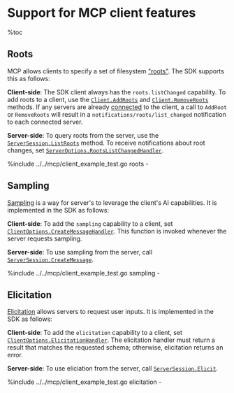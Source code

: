 # Support for MCP client features

%toc

## Roots

MCP allows clients to specify a set of filesystem
["roots"](https://modelcontextprotocol.io/specification/2025-06-18/client/roots).
The SDK supports this as follows:

**Client-side**: The SDK client always has the `roots.listChanged` capability.
To add roots to a client, use the
[`Client.AddRoots`](https://pkg.go.dev/github.com/modelcontextprotocol/go-sdk/mcp#AddRoots)
and
[`Client.RemoveRoots`](https://pkg.go.dev/github.com/modelcontextprotocol/go-sdk/mcp#Client.RemoveRoots)
methods. If any servers are already [connected](protocol.md#lifecycle) to the
client, a call to `AddRoot` or `RemoveRoots` will result in a
`notifications/roots/list_changed` notification to each connected server.

**Server-side**: To query roots from the server, use the
[`ServerSession.ListRoots`](https://pkg.go.dev/github.com/modelcontextprotocol/go-sdk/mcp#ServerSession.ListRoots)
method. To receive notifications about root changes, set
[`ServerOptions.RootsListChangedHandler`](https://pkg.go.dev/github.com/modelcontextprotocol/go-sdk/mcp#ServerOptions.RootsListChangedHandler).

%include ../../mcp/client_example_test.go roots -

## Sampling

[Sampling](https://modelcontextprotocol.io/specification/2025-06-18/client/sampling)
is a way for server's to leverage the client's AI capabilities. It is
implemented in the SDK as follows:

**Client-side**: To add the `sampling` capability to a client, set 
[`ClientOptions.CreateMessageHandler`](https://pkg.go.dev/github.com/modelcontextprotocol/go-sdk/mcp#ClientOptions.CreateMessageHandler).
This function is invoked whenever the server requests sampling.

**Server-side**: To use sampling from the server, call
[`ServerSession.CreateMessage`](https://pkg.go.dev/github.com/modelcontextprotocol/go-sdk/mcp#ServerSession.CreateMessage).

%include ../../mcp/client_example_test.go sampling -

## Elicitation

[Elicitation](https://modelcontextprotocol.io/specification/2025-06-18/client/elicitation)
allows servers to request user inputs. It is implemented in the SDK as follows:

**Client-side**: To add the `elicitation` capability to a client, set
[`ClientOptions.ElicitationHandler`](https://pkg.go.dev/github.com/modelcontextprotocol/go-sdk/mcp#ClientOptions.ElicitationHandler).
The elicitation handler must return a result that matches the requested schema;
otherwise, elicitation returns an error.

**Server-side**: To use eliciation from the server, call
[`ServerSession.Elicit`](https://pkg.go.dev/github.com/modelcontextprotocol/go-sdk/mcp#ServerSession.Elicit).

%include ../../mcp/client_example_test.go elicitation -
